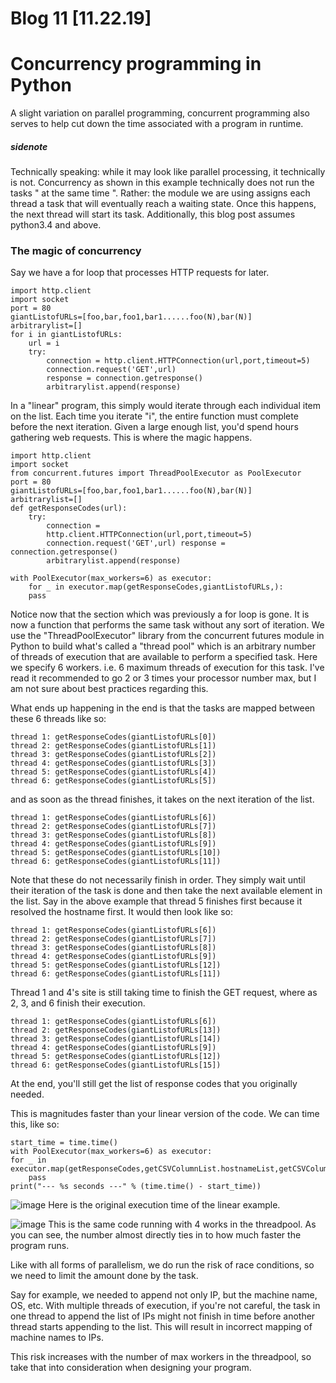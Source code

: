 # Blog 11 [11.22.19]

# Concurrency programming in Python

A slight variation on parallel programming, concurrent programming also serves to help cut down the time associated with a program in runtime.

##### sidenote
Technically speaking: while it may look like parallel processing, it technically is not. Concurrency as shown in this example technically does not run the tasks " at the same time ". Rather: the module we are using assigns each thread a task that will eventually reach a waiting state. Once this happens, the next thread will start its task. 
Additionally, this blog post assumes python3.4 and above.

### The magic of concurrency

Say we have a for loop that processes HTTP requests for later.
```
import http.client
import socket
port = 80
giantListofURLs=[foo,bar,foo1,bar1......foo(N),bar(N)]
arbitrarylist=[]
for i in giantListofURLs: 
	url = i
	try:
		connection = http.client.HTTPConnection(url,port,timeout=5)
		connection.request('GET',url)
		response = connection.getresponse()
		arbitrarylist.append(response)
 ```
 In a "linear" program, this simply would  iterate through each individual item on the list. 
 Each time you iterate "i", the entire function must complete  before the next iteration.
 Given a large enough list, you'd spend hours gathering web requests. This is where the magic happens.

```
import http.client
import socket
from concurrent.futures import ThreadPoolExecutor as PoolExecutor 
port = 80 
giantListofURLs=[foo,bar,foo1,bar1......foo(N),bar(N)] 
arbitrarylist=[]
def getResponseCodes(url):
	try:
		connection = 
		http.client.HTTPConnection(url,port,timeout=5) 
		connection.request('GET',url) response = connection.getresponse() 
		arbitrarylist.append(response)
	
with PoolExecutor(max_workers=6) as executor:
	for _ in executor.map(getResponseCodes,giantListofURLs,):
	pass
```
Notice now that the section which was previously a for loop is gone. It is now a function that performs the same task without any sort of iteration.
We use the "ThreadPoolExecutor" library from the concurrent futures module in Python to build what's called a "thread pool" which is an arbitrary number of threads of execution that are available to perform a specified task.
Here we specify 6 workers. i.e. 6 maximum threads of execution for this task. I've read it recommended to go 2 or 3 times your processor number max, but I am not sure about best practices regarding this.

What ends up happening in the end is that the tasks are mapped between these 6 threads like so:
```
thread 1: getResponseCodes(giantListofURLs[0])
thread 2: getResponseCodes(giantListofURLs[1])
thread 3: getResponseCodes(giantListofURLs[2])
thread 4: getResponseCodes(giantListofURLs[3])
thread 5: getResponseCodes(giantListofURLs[4])
thread 6: getResponseCodes(giantListofURLs[5])
```
and as soon as the thread finishes, it takes on the next iteration of the list.
```
thread 1: getResponseCodes(giantListofURLs[6])
thread 2: getResponseCodes(giantListofURLs[7])
thread 3: getResponseCodes(giantListofURLs[8])
thread 4: getResponseCodes(giantListofURLs[9])
thread 5: getResponseCodes(giantListofURLs[10])
thread 6: getResponseCodes(giantListofURLs[11])
```
Note that these do not necessarily finish in order. They simply wait until their iteration of the task is done and then take the next available element in the list. Say in the above example that thread 5 finishes first because it resolved the hostname first. It would then look like so:
```
thread 1: getResponseCodes(giantListofURLs[6])
thread 2: getResponseCodes(giantListofURLs[7])
thread 3: getResponseCodes(giantListofURLs[8])
thread 4: getResponseCodes(giantListofURLs[9])
thread 5: getResponseCodes(giantListofURLs[12])
thread 6: getResponseCodes(giantListofURLs[11])
```
Thread 1 and 4's site is still taking time to finish the GET request, where as 2, 3, and 6 finish their execution.
```
thread 1: getResponseCodes(giantListofURLs[6])
thread 2: getResponseCodes(giantListofURLs[13])
thread 3: getResponseCodes(giantListofURLs[14])
thread 4: getResponseCodes(giantListofURLs[9])
thread 5: getResponseCodes(giantListofURLs[12])
thread 6: getResponseCodes(giantListofURLs[15])
```
At the end, you'll still get the list of response codes that you originally needed.

This is magnitudes faster than your linear version of the code. 
We can time this, like so:
```
start_time = time.time()
with PoolExecutor(max_workers=6) as executor:
for _ in executor.map(getResponseCodes,getCSVColumnList.hostnameList,getCSVColumnList.ipList,getCSVColumnList.netblockList,):
	pass
print("--- %s seconds ---" % (time.time() - start_time))
```
![image](https://user-images.githubusercontent.com/20525440/69475302-561df400-0d80-11ea-9679-cae5436e1464.png)
Here is the original execution time of the linear example.

![image](https://user-images.githubusercontent.com/20525440/69475313-6cc44b00-0d80-11ea-8d62-1d14d240ab8b.png)
This is the same code running with 4 works in the threadpool. As you can see, the number almost directly ties in to how much faster the program runs. 

Like with all forms of parallelism, we do run the risk of race conditions, so we need to limit the amount done by the task.

Say for example, we needed to append not only IP, but the machine name, OS, etc.
With multiple threads of execution, if you're not careful, the task in one thread to append the list of IPs might not finish in time before another thread starts appending to the list. This will result in incorrect mapping of  machine names to IPs.

This risk increases with the number of max workers in the threadpool, so take that into consideration when designing your program.
